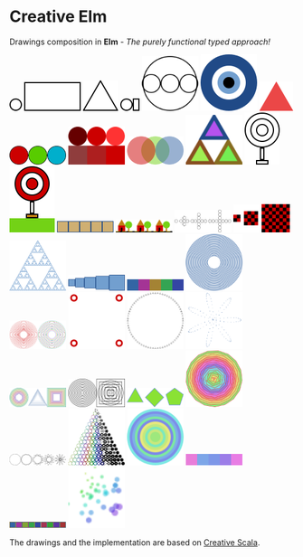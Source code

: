# Creative Elm

Drawings composition in **Elm** - _The purely functional typed approach!_

<kbd>[<img src="https://github.com/mrdimosthenis/creative-elm/raw/master/png/Fig01.png">](https://ellie-app.com/5HX5GYyBP83a1)</kbd>
<kbd>[<img src="https://github.com/mrdimosthenis/creative-elm/raw/master/png/Fig02.png" width="100">](https://ellie-app.com/5HX6cLYbKz3a1)</kbd>
<kbd>[<img src="https://github.com/mrdimosthenis/creative-elm/raw/master/png/Fig03.png">](https://ellie-app.com/5HX6qC7SS8sa1)</kbd>
<kbd>[<img src="https://github.com/mrdimosthenis/creative-elm/raw/master/png/Fig04.png">](https://ellie-app.com/5HX6CHmnCxZa1)</kbd>
<kbd>[<img src="https://github.com/mrdimosthenis/creative-elm/raw/master/png/Fig05.png" width="100">](https://ellie-app.com/5HX36PYVt9za1)</kbd>
<kbd>[<img src="https://github.com/mrdimosthenis/creative-elm/raw/master/png/Fig06.png" width="100">](https://ellie-app.com/5HX3k7zfBVCa1)</kbd>
<kbd>[<img src="https://github.com/mrdimosthenis/creative-elm/raw/master/png/Fig09.png">](https://ellie-app.com/5HX43DKHHM8a1)</kbd>
<kbd>[<img src="https://github.com/mrdimosthenis/creative-elm/raw/master/png/Fig10.png" width="100">](https://ellie-app.com/5HX4gvmcFkta1)</kbd>
<kbd>[<img src="https://github.com/mrdimosthenis/creative-elm/raw/master/png/Fig11.png" width="100">](https://ellie-app.com/5HX4wRbzzQSa1)</kbd>
<kbd>[<img src="https://github.com/mrdimosthenis/creative-elm/raw/master/png/Fig12.png" width="100">](https://ellie-app.com/5HX6Yq9ZJmza1)</kbd>
<kbd>[<img src="https://github.com/mrdimosthenis/creative-elm/raw/master/png/Fig13.png" width="100">](https://ellie-app.com/5HX7dfgLPnca1)</kbd>
<kbd>[<img src="https://github.com/mrdimosthenis/creative-elm/raw/master/png/Fig14.png">](https://ellie-app.com/5HX7swVXSqqa1)</kbd>
<kbd>[<img src="https://github.com/mrdimosthenis/creative-elm/raw/master/png/Fig16.png">](https://ellie-app.com/5HX7FNqsQFra1)</kbd>
<kbd>[<img src="https://github.com/mrdimosthenis/creative-elm/raw/master/png/Fig17.png" width="100">](https://ellie-app.com/5HX86YrvWrxa1)</kbd>
<kbd>[<img src="https://github.com/mrdimosthenis/creative-elm/raw/master/png/Fig19.png" width="100">](https://ellie-app.com/5HX8k3pRZkFa1)</kbd>
<kbd>[<img src="https://github.com/mrdimosthenis/creative-elm/raw/master/png/Fig23.png" width="100">](https://ellie-app.com/5HX8C5qCxLWa1)</kbd>
<kbd>[<img src="https://github.com/mrdimosthenis/creative-elm/raw/master/png/Fig24.png" width="100">](https://ellie-app.com/5HX8PV8VKbTa1)</kbd>
<kbd>[<img src="https://github.com/mrdimosthenis/creative-elm/raw/master/png/Fig25.png" width="100">](https://ellie-app.com/5HXbZhw6Yq5a1)</kbd>
<kbd>[<img src="https://github.com/mrdimosthenis/creative-elm/raw/master/png/Fig26.png" width="100">](https://ellie-app.com/5HXcdqp4VtTa1)</kbd>
<kbd>[<img src="https://github.com/mrdimosthenis/creative-elm/raw/master/png/Fig27.png" width="100">](https://ellie-app.com/5HXcscDD22Ma1)</kbd>
<kbd>[<img src="https://github.com/mrdimosthenis/creative-elm/raw/master/png/Fig28.png" width="100">](https://ellie-app.com/5HXcJxGcNTTa1)</kbd>
<kbd>[<img src="https://github.com/mrdimosthenis/creative-elm/raw/master/png/Fig29.png" width="100">](https://ellie-app.com/5HXcYsgFQ3Ra1)</kbd>
<kbd>[<img src="https://github.com/mrdimosthenis/creative-elm/raw/master/png/Fig32.png" width="100">](https://ellie-app.com/5HX9qjcJCDMa1)</kbd>
<kbd>[<img src="https://github.com/mrdimosthenis/creative-elm/raw/master/png/Fig34.png" width="100">](https://ellie-app.com/5HX9VLGTnLWa1)</kbd>
<kbd>[<img src="https://github.com/mrdimosthenis/creative-elm/raw/master/png/Fig35.png" width="100">](https://ellie-app.com/5HXbL2mFLTza1)</kbd>
<kbd>[<img src="https://github.com/mrdimosthenis/creative-elm/raw/master/png/Fig36.png" width="100">](https://ellie-app.com/5HX9b3w5d7ba1)</kbd>
<kbd>[<img src="https://github.com/mrdimosthenis/creative-elm/raw/master/png/Fig38.png" width="100">](https://ellie-app.com/5HWZWtW3wL4a1)</kbd>
<kbd>[<img src="https://github.com/mrdimosthenis/creative-elm/raw/master/png/Fig40.png" width="100">](https://ellie-app.com/5HWZJhwVDLxa1)</kbd>
<kbd>[<img src="https://github.com/mrdimosthenis/creative-elm/raw/master/png/Fig42.png" width="100">](https://ellie-app.com/5HWZsV6TY5za1)</kbd>
<kbd>[<img src="https://github.com/mrdimosthenis/creative-elm/raw/master/png/Fig45.png" width="100">](https://ellie-app.com/5HWZ8LXrTFta1)</kbd>
<kbd>[<img src="https://github.com/mrdimosthenis/creative-elm/raw/master/png/Fig46.png" width="100">](https://ellie-app.com/5HWYf7vDcBpa1)</kbd>
<kbd>[<img src="https://github.com/mrdimosthenis/creative-elm/raw/master/png/Fig56.png" width="100">](https://github.com/mrdimosthenis/creative-elm/src/Fig56.elm)</kbd>
<kbd>[<img src="https://github.com/mrdimosthenis/creative-elm/raw/master/png/Fig57.png" width="100">](https://github.com/mrdimosthenis/creative-elm/src/Fig57.elm)</kbd>
<kbd>[<img src="https://github.com/mrdimosthenis/creative-elm/raw/master/png/Fig59.png" width="100">](https://github.com/mrdimosthenis/creative-elm/src/Fig59.elm)</kbd>
<kbd>[<img src="https://github.com/mrdimosthenis/creative-elm/raw/master/png/Fig60.png" width="100">](https://github.com/mrdimosthenis/creative-elm/src/Fig60.elm)</kbd>

The drawings and the implementation are based on [Creative Scala](https://github.com/underscoreio/creative-scala).
